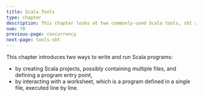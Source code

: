 ```yaml
---
title: Scala Tools
type: chapter
description: This chapter looks at two commonly-used Scala tools, sbt and ScalaTest.
num: 70
previous-page: concurrency
next-page: tools-sbt
---
```


This chapter introduces two ways to write and run Scala programs:

- by creating Scala projects, possibly containing multiple files, and defining a program entry point,
- by interacting with a worksheet, which is a program defined in a single file, executed line by line.
